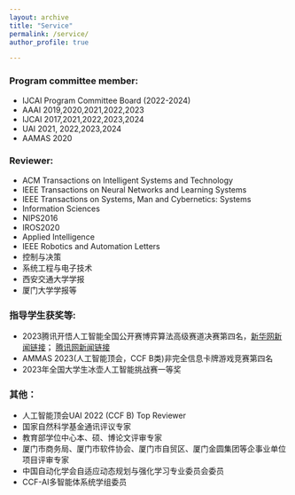 ```yaml
---
layout: archive
title: "Service"
permalink: /service/
author_profile: true

---
```


### Program committee member: 
* IJCAI Program Committee Board \(2022\-2024\)
* AAAI 2019,2020,2021,2022,2023
* IJCAI 2017,2021,2022,2023,2024
* UAI 2021, 2022,2023,2024
* AAMAS 2020

### Reviewer: 
* ACM Transactions on Intelligent Systems and Technology
* IEEE Transactions on Neural Networks and Learning Systems
* IEEE Transactions on Systems, Man and Cybernetics: Systems
* Information Sciences
* NIPS2016
* IROS2020
* Applied Intelligence
* IEEE Robotics and Automation Letters
* 控制与决策
* 系统工程与电子技术
* 西安交通大学学报
* 厦门大学学报等

### 指导学生获奖等: 
* 2023腾讯开悟人工智能全国公开赛博弈算法高级赛道决赛第四名，[新华网新闻链接](http://www.sc.xinhuanet.com/20240103/4dd72c619a8648f0836c43ba9fec1168/c.html)； [腾讯网新闻链接](https://pre-prod.kaiwu.pvp.qq.com/aiarena/zh/news/b751f28065b7904f0913004a6c413002)
* AMMAS 2023(人工智能顶会，CCF B类)非完全信息卡牌游戏竞赛第四名
* 2023年全国大学生冰壶人工智能挑战赛一等奖
  
### 其他：
* 人工智能顶会UAI 2022 (CCF B) Top Reviewer
* 国家自然科学基金通讯评议专家
* 教育部学位中心本、硕、博论文评审专家
* 厦门市商务局、厦门市软件协会、厦门市自贸区、厦门金圆集团等企事业单位项目评审专家
* 中国自动化学会自适应动态规划与强化学习专业委员会委员
* CCF-AI多智能体系统学组委员
